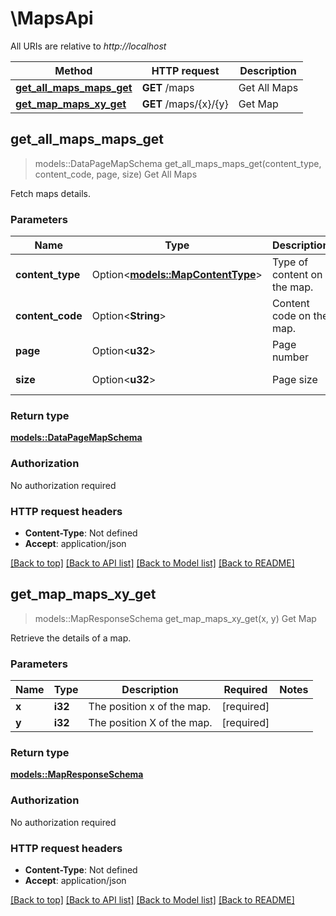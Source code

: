 # \MapsApi

All URIs are relative to *http://localhost*

Method | HTTP request | Description
------------- | ------------- | -------------
[**get_all_maps_maps_get**](MapsApi.md#get_all_maps_maps_get) | **GET** /maps | Get All Maps
[**get_map_maps_xy_get**](MapsApi.md#get_map_maps_xy_get) | **GET** /maps/{x}/{y} | Get Map



## get_all_maps_maps_get

> models::DataPageMapSchema get_all_maps_maps_get(content_type, content_code, page, size)
Get All Maps

Fetch maps details.

### Parameters


Name | Type | Description  | Required | Notes
------------- | ------------- | ------------- | ------------- | -------------
**content_type** | Option<[**models::MapContentType**](.md)> | Type of content on the map. |  |
**content_code** | Option<**String**> | Content code on the map. |  |
**page** | Option<**u32**> | Page number |  |[default to 1]
**size** | Option<**u32**> | Page size |  |[default to 50]

### Return type

[**models::DataPageMapSchema**](DataPage_MapSchema_.md)

### Authorization

No authorization required

### HTTP request headers

- **Content-Type**: Not defined
- **Accept**: application/json

[[Back to top]](#) [[Back to API list]](../README.md#documentation-for-api-endpoints) [[Back to Model list]](../README.md#documentation-for-models) [[Back to README]](../README.md)


## get_map_maps_xy_get

> models::MapResponseSchema get_map_maps_xy_get(x, y)
Get Map

Retrieve the details of a map.

### Parameters


Name | Type | Description  | Required | Notes
------------- | ------------- | ------------- | ------------- | -------------
**x** | **i32** | The position x of the map. | [required] |
**y** | **i32** | The position X of the map. | [required] |

### Return type

[**models::MapResponseSchema**](MapResponseSchema.md)

### Authorization

No authorization required

### HTTP request headers

- **Content-Type**: Not defined
- **Accept**: application/json

[[Back to top]](#) [[Back to API list]](../README.md#documentation-for-api-endpoints) [[Back to Model list]](../README.md#documentation-for-models) [[Back to README]](../README.md)

